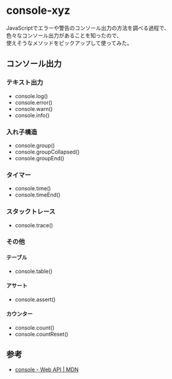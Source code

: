 # console-xyz

JavaScriptでエラーや警告のコンソール出力の方法を調べる過程で、  
色々なコンソール出力があることを知ったので、  
使えそうなメソッドをピックアップして使ってみた。

## コンソール出力

### テキスト出力

- console.log()
- console.error()
- console.warn()
- console.info()

### 入れ子構造

- console.group()
- console.groupCollapsed()
- console.groupEnd()

### タイマー

- console.time()
- console.timeEnd()

### スタックトレース

- console.trace()

### その他

#### テーブル

- console.table()

#### アサート

- console.assert()

#### カウンター

- console.count()
- console.countReset()

## 参考

- [console - Web API | MDN](https://developer.mozilla.org/ja/docs/Web/API/Console)
